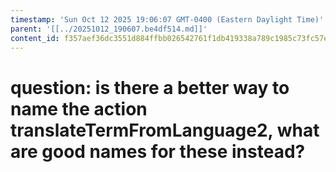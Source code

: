 ```yaml
---
timestamp: 'Sun Oct 12 2025 19:06:07 GMT-0400 (Eastern Daylight Time)'
parent: '[[../20251012_190607.be4df514.md]]'
content_id: f357aef36dc3551d884ffbb026542761f1db419338a789c1985c73fc57e1b6cf
---
```


# question: is there a better way to name the action translateTermFromLanguage2, what are good names for these instead?
